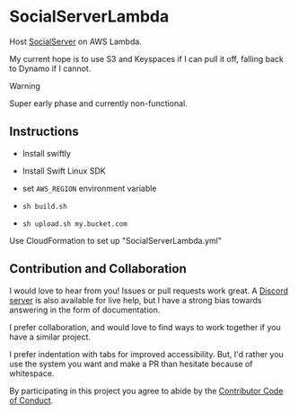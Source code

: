 # SocialServerLambda

Host [SocialServer](https://github.com/mattmassicotte/SocialServer) on AWS Lambda.

My current hope is to use S3 and Keyspaces if I can pull it off, falling back to Dynamo if I cannot.

> [!WARNING]
> Super early phase and currently non-functional.

## Instructions

- Install swiftly
- Install Swift Linux SDK

- set `AWS_REGION` environment variable
- `sh build.sh`
- `sh upload.sh my.bucket.com`

Use CloudFormation to set up "SocialServerLambda.yml"

## Contribution and Collaboration

I would love to hear from you! Issues or pull requests work great. A [Discord server][discord] is also available for live help, but I have a strong bias towards answering in the form of documentation.

I prefer collaboration, and would love to find ways to work together if you have a similar project.

I prefer indentation with tabs for improved accessibility. But, I'd rather you use the system you want and make a PR than hesitate because of whitespace.

By participating in this project you agree to abide by the [Contributor Code of Conduct](CODE_OF_CONDUCT.md).

[matrix]: https://matrix.to/#/%23chimehq%3Amatrix.org
[matrix badge]: https://img.shields.io/matrix/chimehq%3Amatrix.org?label=Matrix
[discord]: https://discord.gg/esFpX6sErJ
